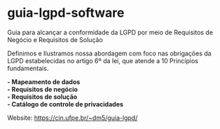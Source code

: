 # guia-lgpd-software
Guia para alcançar a conformidade da LGPD por meio de Requisitos de Negócio e Requisitos de Solução

Definimos e Ilustramos nossa abordagem com foco nas obrigações da LGPD estabelecidas no artigo 6º da lei, que atende a 10 Princípios fundamentais.

**- Mapeamento de dados**  
**- Requisitos de negócio**  
**- Requisitos de solução**  
**- Catálogo de controle de privacidades**  

Website: https://cin.ufpe.br/~dm5/guia-lgpd/
